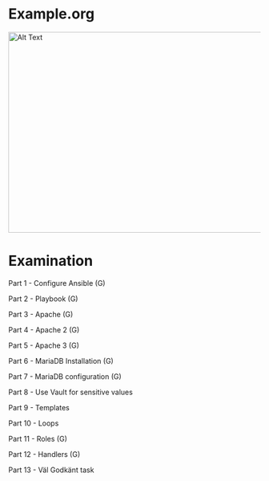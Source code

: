 # Example.org
<img src="https://github.com/fridalundstroms/ansiblelab/blob/main/Sk%C3%A4rmbild%202023-10-26%20192957.png?raw=true" alt="Alt Text" width="600" height="400">

# Examination
Part 1 - Configure Ansible (G)

Part 2 - Playbook (G)

Part 3 - Apache (G)

Part 4 - Apache 2 (G)

Part 5 - Apache 3 (G)

Part 6 - MariaDB Installation (G)

Part 7 - MariaDB configuration (G)

Part 8 - Use Vault for sensitive values

Part 9 - Templates

Part 10 - Loops

Part 11 - Roles (G)

Part 12 - Handlers (G)

Part 13 - Väl Godkänt task
